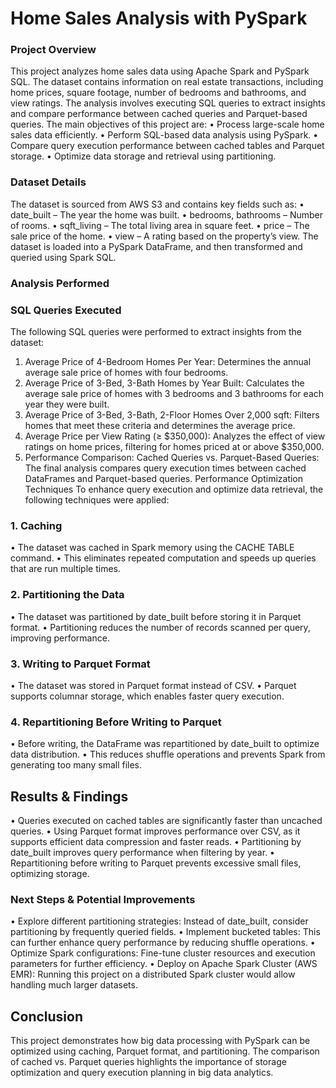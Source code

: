 # Home Sales Analysis with PySpark

### Project Overview
This project analyzes home sales data using Apache Spark and PySpark SQL. The dataset contains information on real estate transactions, including home prices, square footage, number of bedrooms and bathrooms, and view ratings. The analysis involves executing SQL queries to extract insights and compare performance between cached queries and Parquet-based queries.
The main objectives of this project are:
•	Process large-scale home sales data efficiently.
•	Perform SQL-based data analysis using PySpark.
•	Compare query execution performance between cached tables and Parquet storage.
•	Optimize data storage and retrieval using partitioning.
### Dataset Details
The dataset is sourced from AWS S3 and contains key fields such as:
•	date_built – The year the home was built.
•	bedrooms, bathrooms – Number of rooms.
•	sqft_living – The total living area in square feet.
•	price – The sale price of the home.
•	view – A rating based on the property’s view.
The dataset is loaded into a PySpark DataFrame, and then transformed and queried using Spark SQL.
### Analysis Performed
### SQL Queries Executed
The following SQL queries were performed to extract insights from the dataset:
1.	Average Price of 4-Bedroom Homes Per Year:
	Determines the annual average sale price of homes with four bedrooms.
2.	Average Price of 3-Bed, 3-Bath Homes by Year Built:
  Calculates the average sale price of homes with 3 bedrooms and 3 bathrooms for each year they were built.
3.	Average Price of 3-Bed, 3-Bath, 2-Floor Homes Over 2,000 sqft:
	Filters homes that meet these criteria and determines the average price.
4.	Average Price per View Rating (≥ $350,000):
	Analyzes the effect of view ratings on home prices, filtering for homes priced at or above $350,000.
5.	Performance Comparison: Cached Queries vs. Parquet-Based Queries:
	The final analysis compares query execution times between cached DataFrames and Parquet-based queries.
Performance Optimization Techniques
To enhance query execution and optimize data retrieval, the following techniques were applied:
### 1. Caching
•	The dataset was cached in Spark memory using the CACHE TABLE command.
•	This eliminates repeated computation and speeds up queries that are run multiple times.
### 2. Partitioning the Data
•	The dataset was partitioned by date_built before storing it in Parquet format.
•	Partitioning reduces the number of records scanned per query, improving performance.
### 3. Writing to Parquet Format
•	The dataset was stored in Parquet format instead of CSV.
•	Parquet supports columnar storage, which enables faster query execution.
### 4. Repartitioning Before Writing to Parquet
•	Before writing, the DataFrame was repartitioned by date_built to optimize data distribution.
•	This reduces shuffle operations and prevents Spark from generating too many small files.



## Results & Findings
•	Queries executed on cached tables are significantly faster than uncached queries.
•	Using Parquet format improves performance over CSV, as it supports efficient data compression and faster reads.
•	Partitioning by date_built improves query performance when filtering by year.
•	Repartitioning before writing to Parquet prevents excessive small files, optimizing storage.
### Next Steps & Potential Improvements
•	Explore different partitioning strategies: Instead of date_built, consider partitioning by frequently queried fields.
•	Implement bucketed tables: This can further enhance query performance by reducing shuffle operations.
•	Optimize Spark configurations: Fine-tune cluster resources and execution parameters for further efficiency.
•	Deploy on Apache Spark Cluster (AWS EMR): Running this project on a distributed Spark cluster would allow handling much larger datasets.
## Conclusion
This project demonstrates how big data processing with PySpark can be optimized using caching, Parquet format, and partitioning. The comparison of cached vs. Parquet queries highlights the importance of storage optimization and query execution planning in big data analytics.

